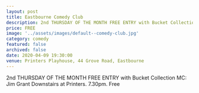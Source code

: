 ```yaml
---
layout: post
title: Eastbourne Comedy Club
description: 2nd THURSDAY OF THE MONTH FREE ENTRY with Bucket Collection MC
price: FREE
image: '../assets/images/default--comedy-club.jpg'
category: comedy
featured: false
archived: false
date: 2020-04-09 19:30:00
venue: Printers Playhouse, 44 Grove Road, Eastbourne
---
```


2nd THURSDAY OF THE MONTH FREE ENTRY with Bucket Collection MC: Jim Grant Downstairs at Printers. 7.30pm. Free  